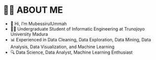 # 👨‍💻 ABOUT ME
- 👋 Hi, I’m MubessirulUmmah
- 👨‍🎓 Undergraduate Student of Informatic Engineering at Trunojoyo University Madura
- 📊 Experienced in Data Cleaning, Data Exploration, Data Mining, Data Analysis, Data Visualization, and Machine Learning
- 🔍 Data Science, Data Analyst, Machine Learning Enthusiast




<!---
Selayanti/Selayanti is a ✨ special ✨ repository because its `README.md` (this file) appears on your GitHub profile.
You can click the Preview link to take a look at your changes.
--->



<!---
210411100140-MubessirulUmmah/210411100140-MubessirulUmmah is a ✨ special ✨ repository because its `README.md` (this file) appears on your GitHub profile.
You can click the Preview link to take a look at your changes.
--->
